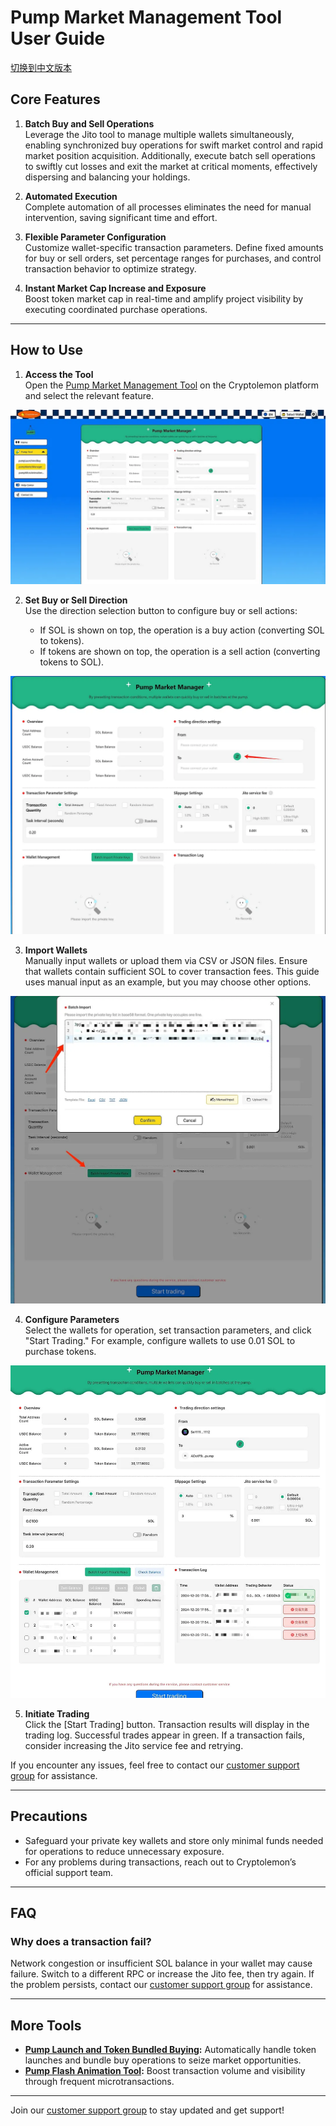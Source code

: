 # Pump Market Management Tool User Guide
[切换到中文版本](../cn/pump-volume-bot.md)
## Core Features


1. **Batch Buy and Sell Operations**  
   Leverage the Jito tool to manage multiple wallets simultaneously, enabling synchronized buy operations for swift market control and rapid market position acquisition. Additionally, execute batch sell operations to swiftly cut losses and exit the market at critical moments, effectively dispersing and balancing your holdings.

2. **Automated Execution**  
   Complete automation of all processes eliminates the need for manual intervention, saving significant time and effort.

3. **Flexible Parameter Configuration**  
   Customize wallet-specific transaction parameters. Define fixed amounts for buy or sell orders, set percentage ranges for purchases, and control transaction behavior to optimize strategy.

4. **Instant Market Cap Increase and Exposure**  
   Boost token market cap in real-time and amplify project visibility by executing coordinated purchase operations.

---

## How to Use

1. **Access the Tool**  
   Open the [Pump Market Management Tool](https://cryptolemon.co/en-US/auto-batch-pump-trading) on the Cryptolemon platform and select the relevant feature.

![Alt text](image/pump-volume-bot-1.png)

2. **Set Buy or Sell Direction**  
   Use the direction selection button to configure buy or sell actions:

   - If SOL is shown on top, the operation is a buy action (converting SOL to tokens).
   - If tokens are shown on top, the operation is a sell action (converting tokens to SOL).

![Alt text](image/pump-volume-bot-2.png)

3. **Import Wallets**  
   Manually input wallets or upload them via CSV or JSON files. Ensure that wallets contain sufficient SOL to cover transaction fees. This guide uses manual input as an example, but you may choose other options.

![Alt text](image/pump-volume-bot-3.png)

4. **Configure Parameters**  
   Select the wallets for operation, set transaction parameters, and click "Start Trading." For example, configure wallets to use 0.01 SOL to purchase tokens.


![Alt text](image/pump-volume-bot-4.png)


5. **Initiate Trading**  
   Click the [Start Trading] button. Transaction results will display in the trading log. Successful trades appear in green. If a transaction fails, consider increasing the Jito service fee and retrying.

If you encounter any issues, feel free to contact our [customer support group](https://t.me/cryptolemongroup) for assistance.

---

## Precautions
- Safeguard your private key wallets and store only minimal funds needed for operations to reduce unnecessary exposure.
- For any problems during transactions, reach out to Cryptolemon’s official support team.

---

## FAQ

### Why does a transaction fail?
Network congestion or insufficient SOL balance in your wallet may cause failure. Switch to a different RPC or increase the Jito fee, then try again. If the problem persists, contact our [customer support group](https://t.me/cryptolemongroup) for assistance.

---

## More Tools
- **[Pump Launch and Token Bundled Buying](https://cryptolemon.co/en-US/pump-launch-and-buy-token/solana):** Automatically handle token launches and bundle buy operations to seize market opportunities.
- **[Pump Flash Animation Tool](https://cryptolemon.co/en-US/automated-show-animations-pump-tool):** Boost transaction volume and visibility through frequent microtransactions.

---

Join our [customer support group](https://t.me/cryptolemongroup) to stay updated and get support!

